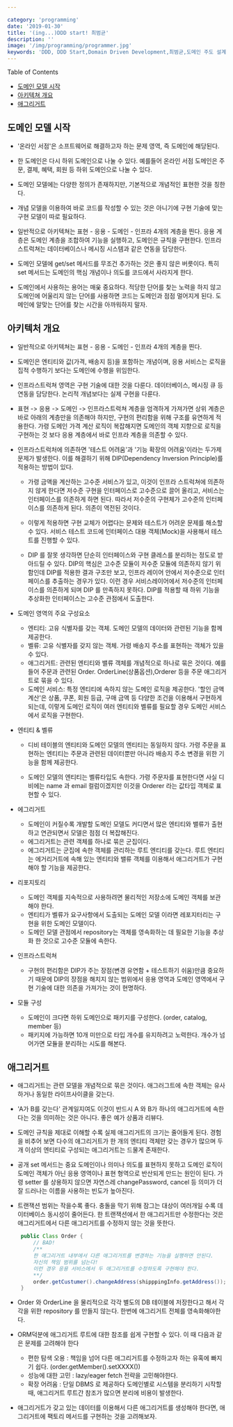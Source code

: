```yaml
---

category: 'programming'
date: '2019-01-30'
title: '(ing...)DDD start! 최범균'
description: ''
image: '/img/programming/programmer.jpg'
keywords: 'DDD, DDD Start,Domain Driven Development,최범균,도메인 주도 설계'
---
```


Table of Contents
- [도메인 모델 시작](#1)
- [아키텍쳐 개요](#2)
- [애그리거트](#3)

## <a name="1"></a> 도메인 모델 시작

- '온라인 서점'은 소프트웨어로 해결하고자 하는 문제 영역, 즉 도메인에 해당된다.

- 한 도메인은 다시 하위 도메인으로 나눌 수 있다. 예를들어 온라인 서점 도메인은 주문, 결제, 혜택, 회원 등 하위 도메인으로 나눌 수 있다.

- 도메인 모델에는 다양한 정의가 존재하지만, 기본적으로 개념적인 표현한 것을 칭한다.

- 개념 모델을 이용하여 바로 코드를 작성할 수 있는 것은 아니기에 구현 기술에 맞는 구현 모델이 따로 필요하다.

- 일반적으로 아키텍쳐는 표현 - 응용 - 도메인 - 인프라 4개의 계층을 띈다. 응용 계층은 도메인 계층을 조합하여 기능을 실행하고, 도메인은 규칙을 구현한다. 인프라스트럭쳐는 데이터베이스나 메시징 시스템과 같은 연동을 담당한다.

- 도메인 모델에 get/set 메서드를 무조건 추가하는 것은 좋지 않은 버릇이다. 특히 set 메서드는 도메인의 핵심 개념이나 의도를 코드에서 사라지게 한다.

- 도메인에서 사용하는 용어는 매웆 중요하다. 적당한 단어를 찾는 노력을 하지 않고 도메인에 어울리지 않는 단어를 사용하면 코드는 도메인과 점점 멀어지게 된다. 도메인에 알맞는 단어를 찾는 시간을 아까워하지 말자.

## <a name="2"></a> 아키텍처 개요

- 일반적으로 아키텍쳐는 표현 - 응용 - 도메인 - 인프라 4개의 계층을 띈다.

- 도메인은 엔티티와 값(가격, 배송지 등)을 포함하는 개념이며, 응용 서비스는 로직을 집적 수행하기 보다는 도메인에 수행을 위임한다.

- 인프라스트럭쳐 영역은 구현 기술에 대한 것을 다룬다. 데이터베이스, 메시징 큐 등 연동을 담당한다. 논리적 개념보다는 실제 구현을 다룬다.

- 표현 -> 응용 -> 도메인 -> 인프라스트럭쳐 계층을 엄격하게 가져가면 상위 계층은 바로 아래의 계층만을 의존해야 하지만, 구현의 편리함을 위해 구조를 유연하게 적용한다. 가령 도메인 가격 계산 로직이 복잡해지면 도메인의 객체 지향으로 로직을 구현하는 것 보다 응용 계층에서 바로 인프라 계층을 의존할 수 있다.

- 인프라스트럭처에 의존하면 '테스트 어려움'과 '기능 확장의 어려움'이라는 두가제 문제가 발생한다. 이를 해결하기 위해 DIP(Dependency Inversion Principle)를 적용하는 방법이 있다.

    - 가령 금액을 계산하는 고수준 서비스가 있고, 이것이 인프라 스트럭쳐에 의존하지 않게 한다면 저수준 구현을 인터페이스로 고수준으로 끌어 올리고, 서비스는 인터페이스를 의존하게 하면 된다. 따라서 저수준의 구현체가 고수준의 인터페이스를 의존하게 된다. 의존이 역전된 것이다.

    - 이렇게 적용하면 구현 교체가 어렵다는 문제와 테스트가 어려운 문제를 해소할 수 있다. 서비스 테스트 코드에 인터페이스 대용 객체(Mock)을 사용해서 테스트를 진행할 수 있다.

    - DIP 를 잘못 생각하면 단순히 인터페이스와 구현 클레스를 분리하는 정도로 받아드릴 수 있다. DIP의 핵심은 고수준 모듈이 저수준 모듈에 의존하지 않기 위함인데 DIP를 적용한 결과 구조만 보고, 인프라 레이어 안에서 저수준으로 인터페이스를 추출하는 경우가 있다. 이런 경우 서비스레이어에서 저수준의 인터페이스를 의존하게 되며 DIP 를 만족하지 못하다. DIP를 적용할 때 하위 기능을 추상화한 인터페이스는 고수준 관점에서 도출한다.

- 도메인 영역의 주요 구성요소 
    - 엔티티: 고유 식별자를 갖는 객체. 도메인 모델의 데이터와 관련된 기능을 함께 제공한다.
    - 벨류: 고유 식별자를 갖지 않는 객체. 가령 배송지 주소를 표현하는 객체가 있을 수 있다.
    - 애그리거트: 관련된 엔티티와 밸류 객체를 개념적으로 하나로 묶은 것이다. 예를들어 주문과 관련된 Order. OrderLine(상품옵션),Orderer 등을 주문 애그리거트로 묶을 수 있다.
    - 도메인 서비스: 특정 엔티티에 속하지 않는 도메인 로직을 제공한다. '할인 금액 계산'은 상품, 쿠폰, 회원 등급, 구매 금액 등 다양한 조건을 이용해서 구현하게 되는데, 이렇게 도메인 로직이 여러 엔티티와 벨류를 필요할 경우 도메인 서비스에서 로직을 구현한다.

- 엔티티 & 벨류
    - 디비 테이블의 엔티티와 도메인 모델의 엔티티는 동일하지 않다. 가령 주문을 표현하는 엔티티는 주문과 관련된 데이터뿐만 아니라 배송지 주소 변경을 위한 기능을 함께 제공한다.

    - 도메인 모델의 엔티티는 벨류타입도 속한다. 가령 주문자를 표현한다면 사실 디비에는 name 과 email 컬럼이겠지만 이것을 Orderer 라는 값타입 객체로 표현할 수 있다.

- 에그리거트
    - 도메인이 커질수록 개발할 도메인 모델도 커디면서 많은 엔티티와 밸류가 출현하고 연관되면서 모델은 점점 더 복잡해진다.
    - 에그리거트는 관련 객체를 하나로 묶은 군집이다.
    - 에그리거트는 군집에 속한 객체를 관리하는 루트 엔티티를 갖는다. 루트 엔티티는 에거리거트에 속해 있는 엔티티와 밸류 객체를 이용해서 애그리거트가 구현해야 할 기능을 제공한다.
    
- 리포지토리
    - 도메인 객체를 지속적으로 사용하려면 물리적인 저장소에 도메인 객체를 보관해야 한다.
    - 엔티티가 벨류가 요구사항에서 도출되는 도메인 모델 이라면 레포지터리는 구현을 위한 도메인 모델이다.
    - 도메인 모델 관점에서 repository는 객체를 영속화하는 데 필요한 기능을 추상화 한 것으로 고수준 모듈에 속한다.

- 인프라스트럭쳐
    - 구현의 편리함은 DIP가 주는 장점(변경 유연함 + 테스트하기 쉬움)만큼 중요하기 때문에 DIP의 장점을 해치지 않는 범위에서 응용 영역과 도메인 영역에서 구현 기술에 대한 의존을 가져가는 것이 현명하다.

- 모듈 구성
    - 도메인이 크다면 하위 도메인으로 패키지를 구성한다. (order, catalog, member 등)
    - 패키지에 가능하면 10개 미만으로 타입 개수를 유지하려고 노력한다. 개수가 넘어가면 모듈을 분리하는 시도를 해본다.

## <a name="3"></a> 애그리거트

- 애그리거트는 관련 모델을 개념적으로 묶은 것이다. 애그러그트에 속한 객체는 유사하거나 동일한 라이프사이클을 갖는다. 

- 'A가 B를 갖는다' 관계일지여도 이것이 반드시 A 와 B가 하나의 애그리거트에 속한다는 것을 의미하는 것은 아니다. 좋은 예가 상품과 리뷰다.

- 도메인 규칙을 제대로 이해할 수록 실제 애그리거트의 크기는 줄어들게 된다. 경험을 비추어 보면 다수의 애그리거트가 한 개의 엔티티 객체만 갖는 경우가 많으며 두 개 이상의 엔티티로 구성되는 애그리거트는 드물게 존재한다.

- 공개 set 메서드는 중요 도메인이나 의미나 의도를 표현하지 못하고 도메인 로직이 도메인 객체가 아닌 응용 영역이나 표현 형역으로 반산되게 만드는 원인이 된다. 가령 setter 를 상용하지 않으면 자연스레 changePassword, cancel 등 의미가 더 잘 드러나는 이름을 사용하는 빈도가 높아진다.

- 트랜잭션 범위는 작을수록 좋다. 충돌을 막기 위해 잠그는 대상이 여러개일 수록 데이터베이스 동시성이 줄어든다. 한 트랜잭션에서 한 애그리거트만 수정한다는 것은 애그리거트에서 다른 애그리거트를 수정하지 않는 것을 뜻한다.
   ```java
    public Class Order {
        // BAD!
        /**
        한 애그리거트 내부에서 다른 애그리거트를 변경하는 기능을 실행하면 안된다.
        자신의 책임 범위를 넘는다!
        이런 경우 응용 서비스에서 두 애그리거트를 수정하도록 구현해야 한다.
        **/
        order.getCustumer().changeAddress(shipppingInfo.getAddress());
    }
    ```

- Order 와 OrderLine 을 물리적으로 각각 별도의 DB 테이블에 저장한다고 해서 각각을 위한 repository 를 만들지 않는다. 한번에 애그리거트 전체를 영속화해야한다.

- ORM덕분에 애그리거트 루트에 대한 참조를 쉽게 구현할 수 있다. 이 때 다음과 같은 문제를 고려해야 한다
    - 편한 탐색 오용 : 책임을 넘어 다른 애그리거트를 수정하고자 하는 유혹에 빠지기 쉽다. (order.getMember().setXXXX())
    - 성능에 대한 고민 : lazy/eager fetch 전략을 고민해야한다.
    - 확장 어려움 : 단일 DBMS 로 제공하다 도메인별로 시스템을 분리하기 시작할 때, 애그리거트 루트간 참조가 많으면 분리에 비용이 발생한다.

- 애그리거트가 갖고 있는 데이터를 이용해서 다른 애그리거트를 생성해야 한다면, 애그리거트에 팩토리 메서드를 구현하는 것을 고려해보자.
